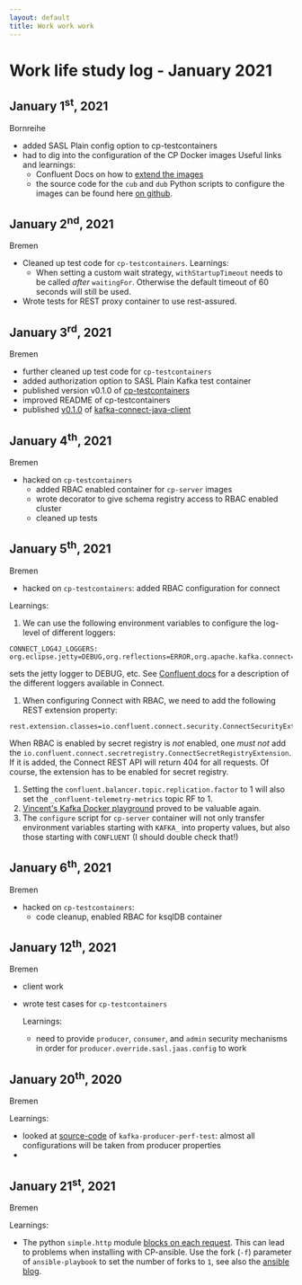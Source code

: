 ```yaml
---
layout: default
title: Work work work
---
```


# Work life study log - January 2021

## January 1<sup>st</sup>, 2021
Bornreihe
- added SASL Plain config option to cp-testcontainers
- had to dig into the configuration of the CP Docker images
  Useful links and learnings:
  - Confluent Docs on how to [extend the images](https://docs.confluent.io/platform/current/installation/docker/development.html)
  - the source code for the `cub` and `dub` Python scripts to configure the images can be found here [on github](https://github.com/confluentinc/confluent-docker-utils/tree/master/confluent/docker_utils).

## January 2<sup>nd</sup>, 2021
Bremen
- Cleaned up test code for `cp-testcontainers`.
  Learnings:
  - When setting a custom wait strategy, `withStartupTimeout` needs to be called *after* `waitingFor`.
    Otherwise the default timeout of 60 seconds will still be used.
- Wrote tests for REST proxy container to use rest-assured.

## January 3<sup>rd</sup>, 2021
Bremen
- further cleaned up test code for `cp-testcontainers`
- added authorization option to SASL Plain Kafka test container
- published version v0.1.0 of [cp-testcontainers](https://github.com/christophschubert/cp-testcontainers)
- improved README of cp-testcontainers
- published [v0.1.0](https://github.com/christophschubert/kafka-connect-java-client/releases/tag/v0.1.0) of [kafka-connect-java-client](https://github.com/christophschubert/kafka-connect-java-client)

## January 4<sup>th</sup>, 2021
Bremen
- hacked on `cp-testcontainers`
  - added RBAC enabled container for `cp-server` images
  - wrote decorator to give schema registry access to RBAC enabled cluster
  - cleaned up tests

## January 5<sup>th</sup>, 2021
Bremen
- hacked on `cp-testcontainers`: added RBAC configuration for connect

Learnings:
1. We can use the following environment variables to configure the log-level of different loggers:
  ```
  CONNECT_LOG4J_LOGGERS: org.eclipse.jetty=DEBUG,org.reflections=ERROR,org.apache.kafka.connect=DEBUG
  ```
  sets the jetty logger to DEBUG, etc.
  See [Confluent docs](https://docs.confluent.io/platform/current/connect/logging.html) for a description of the different loggers available in Connect.
1. When configuring Connect with RBAC, we need to add the following REST extension property:
  ```
  rest.extension.classes=io.confluent.connect.security.ConnectSecurityExtension
  ```
  When RBAC is enabled by secret registry is *not* enabled, one *must not* add the `io.confluent.connect.secretregistry.ConnectSecretRegistryExtension`.
  If it is added, the Connect REST API will return 404 for all requests.
  Of course, the extension has to be enabled for secret registry.
1. Setting the `confluent.balancer.topic.replication.factor` to 1 will also set the `_confluent-telemetry-metrics` topic RF to 1.
1. [Vincent's Kafka Docker playground](https://github.com/vdesabou/kafka-docker-playground) proved to be valuable again.
1. The `configure` script for `cp-server` container will not only transfer environment variables starting with `KAFKA_` into property values, but also those starting with `CONFLUENT` (I should double check that!)


## January 6<sup>th</sup>, 2021
Bremen
- hacked on `cp-testcontainers`:
  - code cleanup, enabled RBAC for ksqlDB container


## January 12<sup>th</sup>, 2021
Bremen
- client work
- wrote test cases for `cp-testcontainers`

  Learnings:
  - need to provide `producer`, `consumer`, and `admin` security mechanisms in order for `producer.override.sasl.jaas.config` to work

## January 20<sup>th</sup>, 2020
Bremen

Learnings:
- looked at [source-code](https://github.com/apache/kafka/blob/2.7/tools/src/main/java/org/apache/kafka/tools/ProducerPerformance.java) of `kafka-producer-perf-test`: almost all configurations will be taken from producer properties
-

## January 21<sup>st</sup>, 2021
Bremen

Learnings:
- The python `simple.http` module [blocks on each request](https://stackoverflow.com/questions/48308487/can-python-m-http-server-be-configured-to-handle-concurrent-requests).
This can lead to problems when installing with CP-ansible.
Use the fork (`-f`) parameter of `ansible-playbook` to set the number of forks to `1`, see also the [ansible blog](https://www.ansible.com/blog/ansible-performance-tuning).
